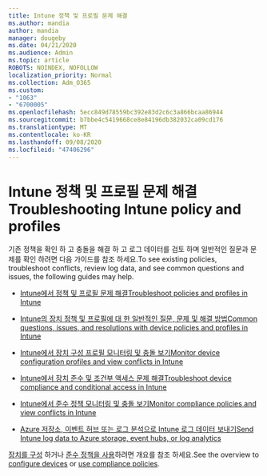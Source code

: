 ```yaml
---
title: Intune 정책 및 프로필 문제 해결
ms.author: mandia
author: mandia
manager: dougeby
ms.date: 04/21/2020
ms.audience: Admin
ms.topic: article
ROBOTS: NOINDEX, NOFOLLOW
localization_priority: Normal
ms.collection: Adm_O365
ms.custom:
- "1063"
- "6700005"
ms.openlocfilehash: 5ecc849d78559bc392e83d2c6c3a866bcaa86944
ms.sourcegitcommit: b7bbe4c5419668ce8e84196db382032ca09cd176
ms.translationtype: MT
ms.contentlocale: ko-KR
ms.lasthandoff: 09/08/2020
ms.locfileid: "47406296"
---
```

# <a name="troubleshooting-intune-policy-and-profiles"></a><span data-ttu-id="d6677-102">Intune 정책 및 프로필 문제 해결</span><span class="sxs-lookup"><span data-stu-id="d6677-102">Troubleshooting Intune policy and profiles</span></span>

<span data-ttu-id="d6677-103">기존 정책을 확인 하 고 충돌을 해결 하 고 로그 데이터를 검토 하며 일반적인 질문과 문제를 확인 하려면 다음 가이드를 참조 하세요.</span><span class="sxs-lookup"><span data-stu-id="d6677-103">To see existing policies, troubleshoot conflicts, review log data, and see common questions and issues, the following guides may help.</span></span>

- [<span data-ttu-id="d6677-104">Intune에서 정책 및 프로필 문제 해결</span><span class="sxs-lookup"><span data-stu-id="d6677-104">Troubleshoot policies and profiles in Intune</span></span>](https://docs.microsoft.com/mem/intune/configuration/troubleshoot-policies-in-microsoft-intune)

- [<span data-ttu-id="d6677-105">Intune의 장치 정책 및 프로필에 대 한 일반적인 질문, 문제 및 해결 방법</span><span class="sxs-lookup"><span data-stu-id="d6677-105">Common questions, issues, and resolutions with device policies and profiles in Intune</span></span>](https://docs.microsoft.com/intune/device-profile-troubleshoot)

- [<span data-ttu-id="d6677-106">Intune에서 장치 구성 프로필 모니터링 및 충돌 보기</span><span class="sxs-lookup"><span data-stu-id="d6677-106">Monitor device configuration profiles and view conflicts in Intune</span></span>](https://docs.microsoft.com/intune/device-profile-monitor)

- [<span data-ttu-id="d6677-107">Intune에서 장치 준수 및 조건부 액세스 문제 해결</span><span class="sxs-lookup"><span data-stu-id="d6677-107">Troubleshoot device compliance and conditional access in Intune</span></span>](https://docs.microsoft.com/intune/troubleshoot-conditional-access)

- [<span data-ttu-id="d6677-108">Intune에서 준수 정책 모니터링 및 충돌 보기</span><span class="sxs-lookup"><span data-stu-id="d6677-108">Monitor compliance policies and view conflicts in Intune</span></span>](https://docs.microsoft.com/intune/compliance-policy-monitor)

- [<span data-ttu-id="d6677-109">Azure 저장소, 이벤트 허브 또는 로그 분석으로 Intune 로그 데이터 보내기</span><span class="sxs-lookup"><span data-stu-id="d6677-109">Send Intune log data to Azure storage, event hubs, or log analytics</span></span>](https://docs.microsoft.com/intune/review-logs-using-azure-monitor)

<span data-ttu-id="d6677-110">[장치를 구성](https://docs.microsoft.com/intune/device-profiles) 하거나 [준수 정책을 사용](https://docs.microsoft.com/intune/device-compliance-get-started)하려면 개요를 참조 하세요.</span><span class="sxs-lookup"><span data-stu-id="d6677-110">See the overview to [configure devices](https://docs.microsoft.com/intune/device-profiles) or [use compliance policies](https://docs.microsoft.com/intune/device-compliance-get-started).</span></span>